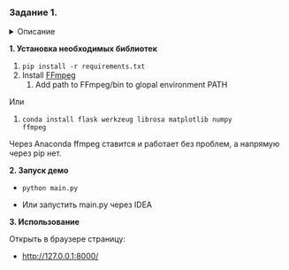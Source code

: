 ### Задание 1.

<details>
 <summary>Описание</summary>
  <p> 
    Напишите web-сервис на python, у которого будет html страничка с кнопкой upload mp3. Web-сервис должен преобразовать аудиозапись в изображение её частотного спектра и показать на странице.
  </p>
</details>


**1. Установка необходимых библиотек**

1. <code>pip install -r requirements.txt</code>
2. Install [FFmpeg](https://github.com/BtbN/FFmpeg-Builds/releases)
    1. Add path to FFmpeg/bin to glopal environment PATH 

Или

1. <code>conda install flask werkzeug librosa matplotlib numpy ffmpeg</code>

Через Anaconda ffmpeg ставится и работает без проблем, а напрямую через pip нет.

**2. Запуск демо**

- <code>python main.py</code>

- Или запустить main.py через IDEA

**3. Использование**

Открыть в браузере страницу:
- http://127.0.0.1:8000/

